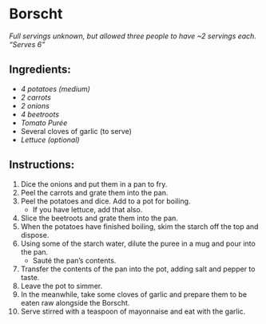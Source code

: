 # Borscht

*Full servings unknown, but allowed three people to have ~2 servings each.*
*“Serves 6”*

## Ingredients:

- *4 potatoes (medium)*
- *2 carrots*
- *2 onions*
- *4 beetroots*
- *Tomato Purée*
- Several cloves of garlic (to serve)
- *Lettuce (optional)*

## Instructions:

1. Dice the onions and put them in a pan to fry.
2. Peel the carrots and grate them into the pan.
3. Peel the potatoes and dice. Add to a pot for boiling.
    - If you have lettuce, add that also.
4. Slice the beetroots and grate them into the pan.
5. When the potatoes have finished boiling, skim the starch off the top and dispose.
6. Using some of the starch water, dilute the puree in a mug and pour into the pan.
    - Sauté the pan’s contents.
7. Transfer the contents of the pan into the pot, adding salt and pepper to taste.
8. Leave the pot to simmer.
9. In the meanwhile, take some cloves of garlic and prepare them to be eaten raw alongside the Borscht. 
10. Serve stirred with a teaspoon of mayonnaise and eat with the garlic.